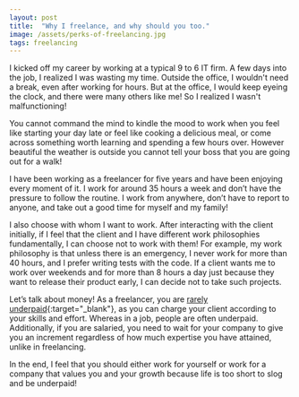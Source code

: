 ```yaml
---
layout: post
title:  "Why I freelance, and why should you too."
image: /assets/perks-of-freelancing.jpg
tags: freelancing
---
```


I kicked off my career by working at a typical 9 to 6 IT firm. A few days into the job, I realized I was wasting my time. Outside the office, I wouldn't need a break, even after working for hours. But at the office, I would keep eyeing the clock, and there were many others like me! So I realized I wasn't malfunctioning!

You cannot command the mind to kindle the mood to work when you feel like starting your day late or feel like cooking a delicious meal, or come across something worth learning and spending a few hours over. However beautiful the weather is outside you cannot tell your boss that you are going out for a walk!

I have been working as a freelancer for five years and have been enjoying every moment of it. I work for around 35 hours a week and don’t have the pressure to follow the routine. I work from anywhere, don’t have to report to anyone, and take out a good time for myself and my family!

I also choose with whom I want to work. After interacting with the client initially, if I feel that the client and I have different work philosophies fundamentally, I can choose not to work with them! For example, my work philosophy is that unless there is an emergency, I never work for more than 40 hours, and I prefer writing tests with the code. If a client wants me to work over weekends and for more than 8 hours a day just because they want to release their product early, I can decide not to take such projects.

Let’s talk about money! As a freelancer, you are [rarely underpaid](https://www.businessnewsdaily.com/7959-freelance-pay-rates.html){:target="_blank"}, as you can charge your client according to your skills and effort. Whereas in a job, people are often underpaid. Additionally, if you are salaried, you need to wait for your company to give you an increment regardless of how much expertise you have attained, unlike in freelancing.

In the end, I feel that you should either work for yourself or work for a company that values you and your growth because life is too short to slog and be underpaid!

